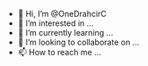 - 👋 Hi, I’m @OneDrahcirC
- 👀 I’m interested in ...
- 🌱 I’m currently learning ...
- 💞️ I’m looking to collaborate on ...
- 📫 How to reach me ...

<!---
OneDrahcirC/OneDrahcirC is a ✨ special ✨ repository because its `README.md` (this file) appears on your GitHub profile.
You can click the Preview link to take a look at your changes.
--->
